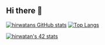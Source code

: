## Hi there 👋

[![hirwatans GitHub stats](https://github-readme-stats.vercel.app/api?username=melswonder&theme=vue-dark&show_icons=true)](https://github.com/mo-ri-regen/github-readme-stats)
[![Top Langs](https://github-readme-stats.vercel.app/api/top-langs/?username=melswonder&theme=vue-dark&show_icons=true&layout=compact)](https://github.com/mo-ri-regen/github-readme-stats)

[![hirwatan's 42 stats](https://badge.mediaplus.ma/colorfulwaves/hirwatan)](https://github.com/oakoudad/badge42)


<!--
**melswonder/melswonder** is a ✨ _special_ ✨ repository because its `README.md` (this file) appears on your GitHub profile.

Here are some ideas to get you started:

- 🔭 I’m currently working on ...
- 🌱 I’m currently learning ...
- 👯 I’m looking to collaborate on ...
- 🤔 I’m looking for help with ...
- 💬 Ask me about ...
- 📫 How to reach me: ...
- 😄 Pronouns: ...
- ⚡ Fun fact: ...
-->
